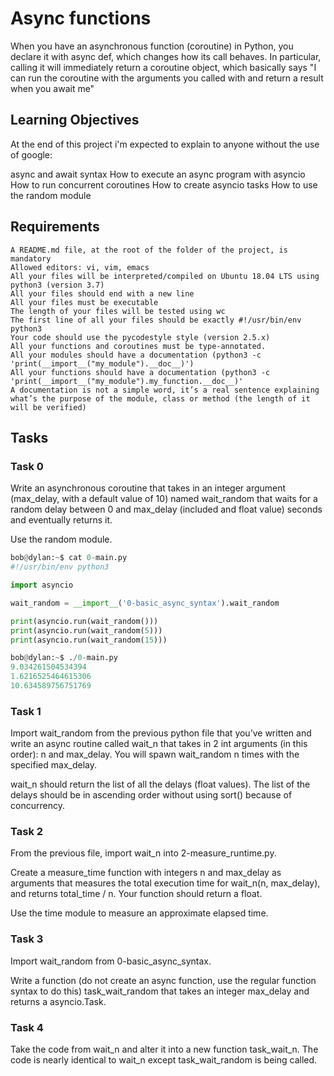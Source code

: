 # Async functions


When you have an asynchronous function (coroutine) in Python, you declare it 
with async def, which changes how its call behaves. In particular,
calling it will immediately return a coroutine object, which basically says
"I can run the coroutine with the arguments you called with and return a result 
when you await me"

## Learning Objectives 

At the end of this project i'm expected to explain to anyone without the use of google:

   async and await syntax
   How to execute an async program with asyncio
   How to run concurrent coroutines
   How to create asyncio tasks
   How to use the random module

## Requirements


    A README.md file, at the root of the folder of the project, is mandatory
    Allowed editors: vi, vim, emacs
    All your files will be interpreted/compiled on Ubuntu 18.04 LTS using python3 (version 3.7)
    All your files should end with a new line
    All your files must be executable
    The length of your files will be tested using wc
    The first line of all your files should be exactly #!/usr/bin/env python3
    Your code should use the pycodestyle style (version 2.5.x)
    All your functions and coroutines must be type-annotated.
    All your modules should have a documentation (python3 -c 'print(__import__("my_module").__doc__)')
    All your functions should have a documentation (python3 -c 'print(__import__("my_module").my_function.__doc__)'
    A documentation is not a simple word, it’s a real sentence explaining what’s the purpose of the module, class or method (the length of it will be verified)

## Tasks

### Task 0

Write an asynchronous coroutine that takes in an integer argument 
(max_delay, with a default value of 10) named wait_random that waits for a random delay
between 0 and max_delay (included and float value) seconds and eventually returns it.

Use the random module.

```python
bob@dylan:~$ cat 0-main.py
#!/usr/bin/env python3

import asyncio

wait_random = __import__('0-basic_async_syntax').wait_random

print(asyncio.run(wait_random()))
print(asyncio.run(wait_random(5)))
print(asyncio.run(wait_random(15)))

bob@dylan:~$ ./0-main.py
9.034261504534394
1.6216525464615306
10.634589756751769
```

### Task 1

Import wait_random from the previous python file that you’ve written and write
an async routine called wait_n that takes in 2 int arguments (in this order):
n and max_delay. You will spawn wait_random n times with the specified max_delay.

wait_n should return the list of all the delays (float values). 
The list of the delays should be in ascending order without using sort() because of
concurrency.


### Task 2

From the previous file, import wait_n into 2-measure_runtime.py.

Create a measure_time function with integers n and max_delay as arguments that measures
the total execution time for wait_n(n, max_delay), and returns total_time / n.
Your function should return a float.

Use the time module to measure an approximate elapsed time.


### Task 3

Import wait_random from 0-basic_async_syntax.

Write a function (do not create an async function, use the regular function syntax to do this)
task_wait_random that takes an integer max_delay and returns a asyncio.Task.


### Task 4

Take the code from wait_n and alter it into a new function task_wait_n.
The code is nearly identical to wait_n except task_wait_random is being called.


